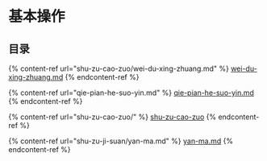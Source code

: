 # 基本操作

## 目录

{% content-ref url="shu-zu-cao-zuo/wei-du-xing-zhuang.md" %}
[wei-du-xing-zhuang.md](shu-zu-cao-zuo/wei-du-xing-zhuang.md)
{% endcontent-ref %}

{% content-ref url="qie-pian-he-suo-yin.md" %}
[qie-pian-he-suo-yin.md](qie-pian-he-suo-yin.md)
{% endcontent-ref %}

{% content-ref url="shu-zu-cao-zuo/" %}
[shu-zu-cao-zuo](shu-zu-cao-zuo/)
{% endcontent-ref %}

{% content-ref url="shu-zu-ji-suan/yan-ma.md" %}
[yan-ma.md](shu-zu-ji-suan/yan-ma.md)
{% endcontent-ref %}
